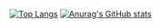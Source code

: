 [![Top Langs](https://github-readme-stats.vercel.app/api/top-langs/?username=SveRKeR92&layout=compact)](https://github.com/anuraghazra/github-readme-stats)
[![Anurag's GitHub stats](https://github-readme-stats.vercel.app/api?username=SveRKeR92&show_icons=true&theme=tokyonight)](https://github.com/anuraghazra/github-readme-stats)


<!--
**SveRKeR92/sverker92** is a ✨ _special_ ✨ repository because its `README.md` (this file) appears on your GitHub profile.

Here are some ideas to get you started:

- 🔭 I’m currently working on ...
- 🌱 I’m currently learning ...
- 👯 I’m looking to collaborate on ...
- 🤔 I’m looking for help with ...
- 💬 Ask me about ...
- 📫 How to reach me: ...
- 😄 Pronouns: ...
- ⚡ Fun fact: ...
-->
